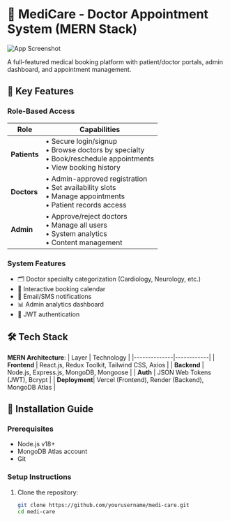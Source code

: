 # 🏥 MediCare - Doctor Appointment System (MERN Stack)

![App Screenshot](/client/public/screenshot.png) <!-- Replace with your actual screenshot path -->

A full-featured medical booking platform with patient/doctor portals, admin dashboard, and appointment management.

## 🌟 Key Features

### **Role-Based Access**
| Role        | Capabilities |
|-------------|--------------|
| **Patients** | • Secure login/signup <br> • Browse doctors by specialty <br> • Book/reschedule appointments <br> • View booking history |
| **Doctors**  | • Admin-approved registration <br> • Set availability slots <br> • Manage appointments <br> • Patient records access |
| **Admin**    | • Approve/reject doctors <br> • Manage all users <br> • System analytics <br> • Content management |

### **System Features**
- 🗂️ Doctor specialty categorization (Cardiology, Neurology, etc.)
- 📅 Interactive booking calendar
- 🔔 Email/SMS notifications
- 📊 Admin analytics dashboard
- 🔐 JWT authentication

## 🛠️ Tech Stack

**MERN Architecture**:
| Layer        | Technology |
|--------------|------------|
| **Frontend** | React.js, Redux Toolkit, Tailwind CSS, Axios |
| **Backend**  | Node.js, Express.js, MongoDB, Mongoose |
| **Auth**     | JSON Web Tokens (JWT), Bcrypt |
| **Deployment**| Vercel (Frontend), Render (Backend), MongoDB Atlas |

## 🚀 Installation Guide

### Prerequisites
- Node.js v18+
- MongoDB Atlas account
- Git

### Setup Instructions
1. Clone the repository:
   ```bash
   git clone https://github.com/yourusername/medi-care.git
   cd medi-care
